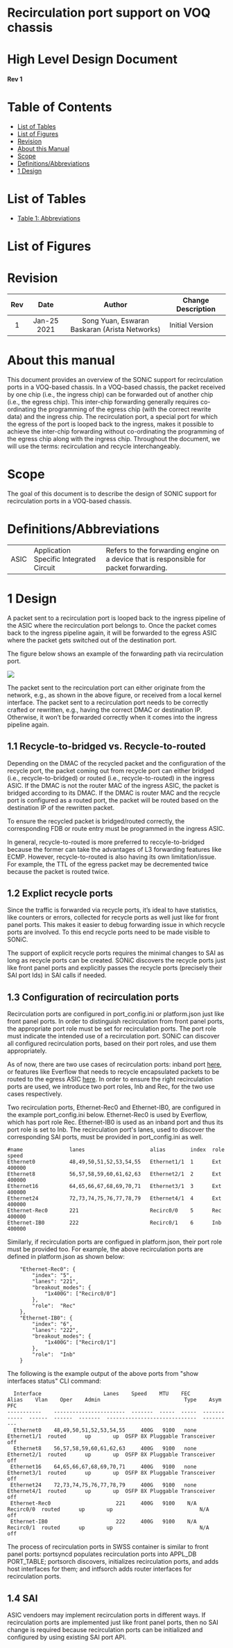 # Recirculation port support on VOQ chassis

# High Level Design Document
#### Rev 1

# Table of Contents
* [List of Tables](#list-of-tables)
* [List of Figures](#list-of-figures)
* [Revision](#revision)
* [About this Manual](#about-this-manual)
* [Scope](#scope)
* [Definitions/Abbreviations](#definitionsabbreviations)
* [1 Design](#1-design)

# List of Tables
* [Table 1: Abbreviations](#definitionsabbreviations)

# List of Figures

# Revision
| Rev |     Date    |       Author       | Change Description |      
|:---:|:-----------:|:------------------:|--------------------|
| 1 | Jan-25 2021 | Song Yuan, Eswaran Baskaran (Arista Networks) | Initial Version |

# About this manual

This document provides an overview of the SONiC support for recirculation ports in a VOQ-based chassis. In a VOQ-based chassis, the packet received by one chip (i.e., the ingress chip) can be forwarded out of another chip (i.e., the egress chip). This inter-chip forwarding generally requires co-ordinating the programming of the egress chip (with the correct rewrite data) and the ingress chip. The recirculation port, a special port for which the egress of the port is looped back to the ingress, makes it possible to achieve the inter-chip forwarding without co-ordinating the programming of the egress chip along with the ingress chip. Throughout the document, we will use the terms: recirculation and recycle interchangeably.

# Scope

The goal of this document is to describe the design of SONIC support for recirculation ports in a VOQ-based chassis. 

# Definitions/Abbreviations

|      |                    |                                |
|------|--------------------|--------------------------------|
| ASIC | Application Specific Integrated Circuit | Refers to the forwarding engine on a device that is responsible for packet forwarding. |


# 1 Design
A packet sent to a recirculation port is looped back to the ingress pipeline of the ASIC where the recirculation port belongs to. Once the packet comes back to the ingress pipeline again, it will be forwarded to the egress ASIC where the packet gets switched out of the destination port. 

The figure below shows an example of the forwarding path via recirculation port.

![](recirculation_port.png)

The packet sent to the recirculation port can either originate from the network, e.g., as shown in the above figure, or received from a local kernel interface. The packet sent to a recirculation port needs to be correctly crafted or rewritten, e.g., having the correct DMAC or destination IP. Otherwise, it won’t be forwarded correctly when it comes into the ingress pipeline again. 

## 1.1 Recycle-to-bridged vs. Recycle-to-routed

Depending on the DMAC of the recycled packet and the configuration of the recycle port, the packet coming out from recycle port can either bridged (i.e., recycle-to-bridged) or routed (i.e., recycle-to-routed) in the ingress ASIC. If the DMAC is not the router MAC of the ingress ASIC, the packet is bridged according to its DMAC. If the DMAC is router MAC and the recycle port is configured as a routed port, the packet will be routed based on the destination IP of the rewritten packet.

To ensure the recycled packet is bridged/routed correctly, the corresponding FDB or route entry must be programmed in the ingress ASIC. 

In general, recycle-to-routed is more preferred to reccyle-to-bridged because the former can take the advantages of L3 forwarding features like ECMP. However, recycle-to-routed is also having its own limitation/issue. For example, the TTL of the egress packet may be decremented twice because the packet is routed twice.

## 1.2 Explict recycle ports

Since the traffic is forwarded via recycle ports, it’s ideal to have statistics, like counters or errors, collected for recycle ports as well just like for front panel ports. This makes it easier to debug forwarding issue in which recycle ports are involved. To this end recycle ports need to be made visible to SONiC.

The support of explicit recycle ports requires the minimal changes to SAI as long as recycle ports can be created. SONiC discovers the recycle ports just like front panel ports and explicitly passes the recycle ports (precisely their SAI port Ids) in SAI calls if needed.

## 1.3 Configuration of recirculation ports

Recirculation ports are configured in port_config.ini or platform.json just like front panel ports. In order to distinguish recirculation from front panel ports, the appropriate port role must be set for recirculation ports. The port role must indicate the intended use of a recirculation port. SONiC can discover all configured recirculation ports, based on their port roles, and use them appropriately.

As of now, there are two use cases of recirculation ports: inband port [here](https://github.com/Azure/SONiC/blob/master/doc/voq/architecture.md), or features like Everflow that needs to recycle encapsulated packets to be routed to the egress ASIC [here](https://github.com/Azure/SONiC/pull/716/files). In order to ensure the right recirculation ports are used, we introduce two port roles, Inb and Rec, for the two use cases respectively.

Two recirculation ports, Ethernet-Rec0 and Ethernet-IB0, are configured in the example port_config.ini below. Ethernet-Rec0 is used by Everflow, which has port role Rec. Ethernet-IB0 is used as an inband port and thus its port role is set to Inb. The recirculation port's lanes, used to discover the corresponding SAI ports, must be provided in port_config.ini as well.

```
#name               lanes                     alias        index  role       speed
Ethernet0           48,49,50,51,52,53,54,55   Ethernet1/1  1      Ext        400000
Ethernet8           56,57,58,59,60,61,62,63   Ethernet2/1  2      Ext        400000
Ethernet16          64,65,66,67,68,69,70,71   Ethernet3/1  3      Ext        400000
Ethernet24          72,73,74,75,76,77,78,79   Ethernet4/1  4      Ext        400000
Ethernet-Rec0       221                       Recirc0/0    5      Rec        400000
Ethernet-IB0        222                       Recirc0/1    6      Inb        400000
```
Similarly, if recirculation ports are configued in platform.json, their port role must be provided too. For example, the above recirculation ports are defined in platform.json as shown below:
```
    "Ethernet-Rec0": {
        "index": "5",
        "lanes": "221",
        "breakout_modes": {
            "1x400G": ["Recirc0/0"]
        },
        "role":  "Rec"
    },
    "Ethernet-IB0": {
        "index": "6",
        "lanes": "222",
        "breakout_modes": {
            "1x400G": ["Recirc0/1"]
        },
        "role":  "Inb"
    }
```

The following is the example output of the above ports from "show interfaces status" CLI command:

```
  Interface                    Lanes    Speed    MTU    FEC         Alias    Vlan    Oper    Admin                           Type    Asym PFC
-----------    -----------------------  -------  -----  -----  ------------  ------  ------  -------  -----------------------------  ----------
  Ethernet0    48,49,50,51,52,53,54,55     400G   9100   none   Ethernet1/1  routed      up       up  OSFP 8X Pluggable Transceiver         off
  Ethernet8    56,57,58,59,60,61,62,63     400G   9100   none   Ethernet2/1  routed      up       up  OSFP 8X Pluggable Transceiver         off
 Ethernet16    64,65,66,67,68,69,70,71     400G   9100   none   Ethernet3/1  routed      up       up  OSFP 8X Pluggable Transceiver         off
 Ethernet24    72,73,74,75,76,77,78,79     400G   9100   none   Ethernet4/1  routed      up       up  OSFP 8X Pluggable Transceiver         off
 Ethernet-Rec0                     221     400G   9100    N/A     Recirc0/0  routed      up       up                            N/A         off
 Ethernet-IB0                      222     400G   9100    N/A     Recirc0/1  routed      up       up                            N/A         off
```
The process of recirculation ports in SWSS container is similar to front panel ports: portsyncd populates recirculation ports into APPL_DB PORT_TABLE; portsorch discovers, initializes recirculation ports, and adds host interfaces for them; and intfsorch adds router interfaces for recirculation ports.

## 1.4 SAI

ASIC vendoers may implement recirculation ports in different ways. If recirculation ports are implemented just like front panel ports, then no SAI change is required because recirculation ports can be initialized and configured by using existing SAI port API.